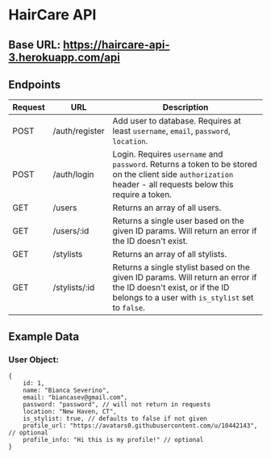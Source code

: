 # HairCare API

## Base URL: https://haircare-api-3.herokuapp.com/api

## Endpoints

|Request|URL|Description|
|------------|---|-----------|
|POST|/auth/register|Add user to database. Requires at least `username`, `email`, `password`, `location`.|
|POST|/auth/login| Login. Requires `username` and `password`. Returns a token to be stored on the client side `authorization` header - all requests below this require a token.|
|GET|/users|Returns an array of all users.|
|GET|/users/:id|Returns a single user based on the given ID params. Will return an error if the ID doesn't exist.|
|GET|/stylists|Returns an array of all stylists.|
|GET|/stylists/:id|Returns a single stylist based on the given ID params. Will return an error if the ID doesn't exist, or if the ID belongs to a user with `is_stylist` set to `false`.|

## Example Data

### User Object:
```
{
    id: 1,
    name: "Bianca Severino",
    email: "biancasev@gmail.com",
    password: "password", // will not return in requests
    location: "New Haven, CT",
    is_stylist: true, // defaults to false if not given
    profile_url: "https://avatars0.githubusercontent.com/u/10442143", // optional
    profile_info: "Hi this is my profile!" // optional
}
```